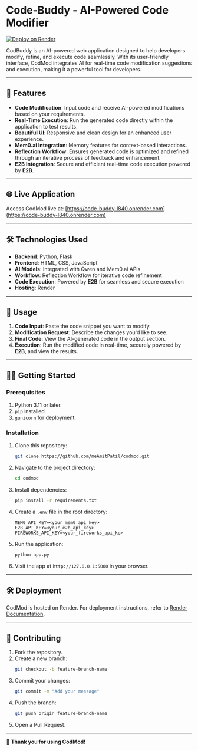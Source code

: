 # Code-Buddy - AI-Powered Code Modifier

[![Deploy on Render](https://img.shields.io/badge/Deployed%20on-Render-brightgreen)](https://code-buddy-l840.onrender.com)

CodBuddy is an AI-powered web application designed to help developers modify, refine, and execute code seamlessly. With its user-friendly interface, CodMod integrates AI for real-time code modification suggestions and execution, making it a powerful tool for developers.

---

## 🚀 **Features**
- **Code Modification**: Input code and receive AI-powered modifications based on your requirements.
- **Real-Time Execution**: Run the generated code directly within the application to test results.
- **Beautiful UI**: Responsive and clean design for an enhanced user experience.
- **Mem0.ai Integration**: Memory features for context-based interactions.
- **Reflection Workflow**: Ensures generated code is optimized and refined through an iterative process of feedback and enhancement.
- **E2B Integration**: Secure and efficient real-time code execution powered by **E2B**.

---

## 🌐 **Live Application**
Access CodMod live at: [https://code-buddy-l840.onrender.com](https://code-buddy-l840.onrender.com)

---

## 🛠️ **Technologies Used**
- **Backend**: Python, Flask
- **Frontend**: HTML, CSS, JavaScript
- **AI Models**: Integrated with Qwen and Mem0.ai APIs
- **Workflow**: Reflection Workflow for iterative code refinement
- **Code Execution**: Powered by **E2B** for seamless and secure execution
- **Hosting**: Render

---

## 📝 **Usage**
1. **Code Input**: Paste the code snippet you want to modify.
2. **Modification Request**: Describe the changes you'd like to see.
3. **Final Code**: View the AI-generated code in the output section.
4. **Execution**: Run the modified code in real-time, securely powered by **E2B**, and view the results.

---

## 🧑‍💻 **Getting Started**

### Prerequisites
1. Python 3.11 or later.
2. `pip` installed.
3. `gunicorn` for deployment.

### Installation
1. Clone this repository:
    ```bash
    git clone https://github.com/meAmitPatil/codmod.git
    ```
2. Navigate to the project directory:
    ```bash
    cd codmod
    ```
3. Install dependencies:
    ```bash
    pip install -r requirements.txt
    ```
4. Create a `.env` file in the root directory:
    ```plaintext
    MEM0_API_KEY=<your_mem0_api_key>
    E2B_API_KEY=<your_e2b_api_key>
    FIREWORKS_API_KEY=<your_fireworks_api_ke>
    ```
5. Run the application:
    ```bash
    python app.py
    ```

6. Visit the app at `http://127.0.0.1:5000` in your browser.

---

## 🛠️ **Deployment**
CodMod is hosted on Render. For deployment instructions, refer to [Render Documentation](https://render.com/docs).

---

## 🤝 **Contributing**
1. Fork the repository.
2. Create a new branch:
    ```bash
    git checkout -b feature-branch-name
    ```
3. Commit your changes:
    ```bash
    git commit -m "Add your message"
    ```
4. Push the branch:
    ```bash
    git push origin feature-branch-name
    ```
5. Open a Pull Request.

---

🎉 **Thank you for using CodMod!**
